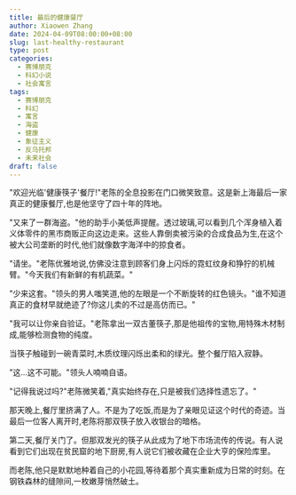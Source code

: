 ```yaml
---
title: 最后的健康餐厅
author: Xiaowen Zhang
date: 2024-04-09T08:00:00+08:00
slug: last-healthy-restaurant
type: post
categories:
  - 赛博朋克
  - 科幻小说
  - 社会寓言 
tags:
  - 赛博朋克
  - 科幻
  - 寓言
  - 海盗
  - 健康
  - 象征主义
  - 反乌托邦
  - 未来社会
draft: false
---
```


"欢迎光临'健康筷子'餐厅!"老陈的全息投影在门口微笑致意。这是新上海最后一家真正的健康餐厅,也是他坚守了四十年的阵地。

"又来了一群海盗。"他的助手小美低声提醒。透过玻璃,可以看到几个浑身植入着义体零件的黑市商贩正向这边走来。这些人靠倒卖被污染的合成食品为生,在这个被大公司垄断的时代,他们就像数字海洋中的掠食者。

"请坐。"老陈优雅地说,仿佛没注意到顾客们身上闪烁的霓虹纹身和狰狞的机械臂。"今天我们有新鲜的有机蔬菜。"

"少来这套。"领头的男人嗤笑道,他的左眼是一个不断旋转的红色镜头。"谁不知道真正的食材早就绝迹了?你这儿卖的不过是高仿而已。"

"我可以让你亲自验证。"老陈拿出一双古董筷子,那是他祖传的宝物,用特殊木材制成,能够检测食物的纯度。

当筷子触碰到一碗青菜时,木质纹理闪烁出柔和的绿光。整个餐厅陷入寂静。

"这...这不可能。"领头人喃喃自语。

"记得我说过吗?"老陈微笑着,"真实始终存在,只是被我们选择性遗忘了。"

那天晚上,餐厅里挤满了人。不是为了吃饭,而是为了亲眼见证这个时代的奇迹。当最后一位客人离开时,老陈将那双筷子放入收银台的暗格。

第二天,餐厅关门了。但那双发光的筷子从此成为了地下市场流传的传说。有人说看到它们出现在贫民窟的地下厨房,有人说它们被收藏在企业大亨的保险库里。

而老陈,他只是默默地种着自己的小花园,等待着那个真实重新成为日常的时刻。在钢铁森林的缝隙间,一枚嫩芽悄然破土。